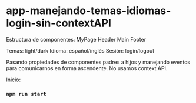 # app-manejando-temas-idiomas-login-sin-contextAPI 
Estructura de componentes: 
MyPage 
    Header 
    Main 
    Footer 
    
Temas: light/dark 
Idioma: español/inglés 
Sesión: login/logout 

Pasando propiedades de componentes padres a hijos y manejando eventos para comunicarnos en forma ascendente. No usamos context API. 

Inicio:
  ### `npm run start`
